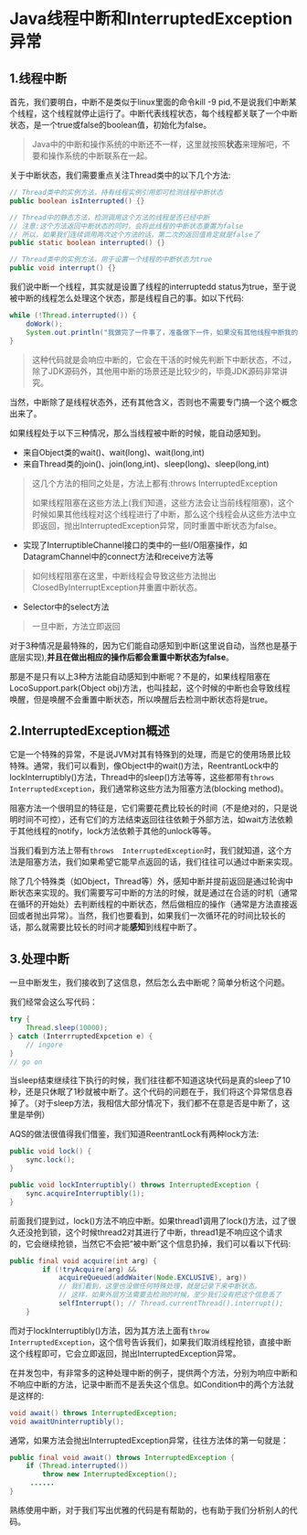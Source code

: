 # Java线程中断和InterruptedException异常

## 1.线程中断

首先，我们要明白，中断不是类似于linux里面的命令kill -9 pid,不是说我们中断某个线程，这个线程就停止运行了。中断代表线程状态，每个线程都关联了一个中断状态，是一个true或false的boolean值，初始化为false。

> Java中的中断和操作系统的中断还不一样，这里就按照**状态**来理解吧，不要和操作系统的中断联系在一起。

关于中断状态，我们需要重点关注Thread类中的以下几个方法:

```java
// Thread类中的实例方法，持有线程实例引用即可检测线程中断状态
public boolean isInterrupted() {} 

// Thread中的静态方法，检测调用这个方法的线程是否已经中断
// 注意:这个方法返回中断状态的同时，会将此线程的中断状态重置为false
// 所以，如果我们连续调用两次这个方法的话，第二次的返回值肯定就是false了
public static boolean interrupted() {}

// Thread类中的实例方法，用于设置一个线程的中断状态为true
public void interrupt() {}
```

我们说中断一个线程，其实就是设置了线程的interruptedd status为true，至于说被中断的线程怎么处理这个状态，那是线程自己的事。如以下代码:

```java
while (!Thread.interrupted()) {
    doWork();
    System.out.println("我做完了一件事了，准备做下一件，如果没有其他线程中断我的话");
}
```

> 这种代码就是会响应中断的，它会在干活的时候先判断下中断状态，不过，除了JDK源码外，其他用中断的场景还是比较少的，毕竟JDK源码非常讲究。

当然，中断除了是线程状态外，还有其他含义，否则也不需要专门搞一个这个概念出来了。

如果线程处于以下三种情况，那么当线程被中断的时候，能自动感知到。

- 来自Object类的wait()、wait(long)、wait(long,int)
- 来自Thread类的join()、join(long,int)、sleep(long)、sleep(long,int)

> 这几个方法的相同之处是，方法上都有:throws InterruptedException
>
> 如果线程阻塞在这些方法上(我们知道，这些方法会让当前线程阻塞)，这个时候如果其他线程对这个线程进行了中断，那么这个线程会从这些方法中立即返回，抛出InterruptedException异常，同时重置中断状态为false。

- 实现了InterruptibleChannel接口的类中的一些I/O阻塞操作，如DatagramChannel中的connect方法和receive方法等

> 如何线程阻塞在这里，中断线程会导致这些方法抛出ClosedByInterruptException并重置中断状态。

- Selector中的select方法

> 一旦中断，方法立即返回

对于3种情况是最特殊的，因为它们能自动感知到中断(这里说自动，当然也是基于底层实现),**并且在做出相应的操作后都会重置中断状态为false**。

那是不是只有以上3种方法能自动感知到中断呢？不是的，如果线程阻塞在LocoSupport.park(Object obj)方法，也叫挂起，这个时候的中断也会导致线程唤醒，但是唤醒不会重置中断状态，所以唤醒后去检测中断状态将是true。



## 2.InterruptedException概述

它是一个特殊的异常，不是说JVM对其有特殊到的处理，而是它的使用场景比较特殊。通常，我们可以看到，像Object中的wait()方法，ReentrantLock中的lockInterruptibly()方法，Thread中的sleep()方法等等，这些都带有`throws InterruptedException`，我们通常称这些方法为阻塞方法(blocking method)。

阻塞方法一个很明显的特征是，它们需要花费比较长的时间（不是绝对的，只是说明时间不可控），还有它们的方法结束返回往往依赖于外部方法，如wait方法依赖于其他线程的notify，lock方法依赖于其他的unlock等等。

当我们看到方法上带有`throws  InterruptedException`时，我们就知道，这个方法是阻塞方法，我们如果希望它能早点返回的话，我们往往可以通过中断来实现。

除了几个特殊类（如Object，Thread等）外，感知中断并提前返回是通过轮询中断状态来实现的。我们需要写可中断的方法的时候，就是通过在合适的时机（通常在循环的开始处）去判断线程的中断状态，然后做相应的操作（通常是方法直接返回或者抛出异常）。当然，我们也要看到，如果我们一次循环花的时间比较长的话，那么就需要比较长的时间才能**感知**到线程中断了。

## 3.处理中断

一旦中断发生，我们接收到了这信息，然后怎么去中断呢？简单分析这个问题。

我们经常会这么写代码：

```java
try {
    Thread.sleep(10000);
} catch (InterrruptedExpcetion e) {
    // ingore
}
// go on
```

当sleep结束继续往下执行的时候，我们往往都不知道这块代码是真的sleep了10秒，还是只休眠了1秒就被中断了。这个代码的问题在于，我们将这个异常信息吞掉了。（对于sleep方法，我相信大部分情况下，我们都不在意是否是中断了，这里是举例）

AQS的做法很值得我们借鉴，我们知道ReentrantLock有两种lock方法:

```java
public void lock() {
    sync.lock();
}

public void lockInterruptibly() throws InterruptedException {
    sync.acquireInterruptibly(1);
}
```

前面我们提到过，lock()方法不响应中断。如果thread1调用了lock()方法，过了很久还没抢到锁，这个时候thread2对其进行了中断，thread1是不响应这个请求的，它会继续抢锁，当然它不会把“被中断”这个信息扔掉，我们可以看以下代码:

```java
public final void acquire(int arg) {
        if (!tryAcquire(arg) &&
            acquireQueued(addWaiter(Node.EXCLUSIVE), arg))
            // 我们看到，这里也没做任何特殊处理，就是记录下来中断状态。
            // 这样，如果外层方法需要去检测的时候，至少我们没有把这个信息丢了
            selfInterrupt(); // Thread.currentThread().interrupt();
    }
```

而对于lockInterruptibly()方法，因为其方法上面有`throw InterruptedException`，这个信号告诉我们，如果我们取消线程抢锁，直接中断这个线程即可，它会立即返回，抛出InterruptedException异常。

在并发包中，有非常多的这种处理中断的例子，提供两个方法，分别为响应中断和不响应中断的方法，记录中断而不是丢失这个信息。如Condition中的两个方法就是这样的:

```java
void await() throws InterruptedException;
void awaitUninterruptibly();
```

通常，如果方法会抛出InterruptedException异常，往往方法体的第一句就是：

```java
public final void await() throws InterruptedException {
    if (Thread.interrupted())
        throw new InterruptedException();
     ...... 
}
```

熟练使用中断，对于我们写出优雅的代码是有帮助的，也有助于我们分析别人的代码。